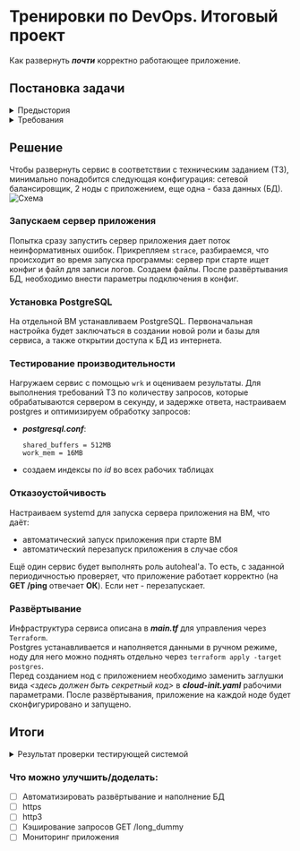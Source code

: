 # Тренировки по DevOps. Итоговый проект
Как развернуть ***почти*** корректно работающее приложение. 

## Постановка задачи
<details>

<summary>Предыстория</summary>

1 декабря, в 23:59 по московскому времени мы запускаем наш новый сервис - API хранилища истории сессий нашего онлайн кинотеатра «Фильмопоиск». Дату запуска сдвинуть нельзя, наш PR уже активно продвигает этот запуск. От тебя потребуется развернуть продуктовую инсталляцию этого сервиса.  

Наш подрядчик "Horns&Hooves Soft inc" пишет для нас этот новый сервис. Неделю назад
подрядчик провёл демонстрационную презентацию. На ней он показал почти корректно
работающее приложение, и презентовал HTTP эндпоинт, который отвечает на GET /ping кодом 200, если приложение работает корректно и кодом 500, если нет.  

Мы попросили внести небольшие изменения: нужно, чтобы запрос GET /long_dummy в 75%
случаев работал быстрее секунды, при этом нас устроит закешированный ответ не старше минуты. На презентации он работал дольше. Кроме того, подрядчик сообщил, что потребуется внести некоторые технологические изменения для повышения удобства эксплуатации, а так же починить несколько некритичных багов для повышения стабильности в работе.  

Вчера должна была состояться приёмка, но подрядчик на связь не вышел и перестал отвечать на письма, сообщения и звонки. Нам удалось выяснить, что у подрядчика возникли серьёзные форс-мажорные обстоятельства. Скорее всего получится возобновить взаимодействие не раньше 2 декабря, то есть уже после согласованной даты запуска. Подрядчик не успел предоставить документацию к приложению, и не смог развернуть у нас своё приложение в срок, как ранее обещал. Тот стенд, на котором проводилась демонстрация, уже успели разобрать. К счастью, у нашего менеджера остался email с бинарником приложения, который использовали на демо.  

https://storage.yandexcloud.net/final-homework/bingo – вот ссылка на этот бинарник.  

Твоя задача развернуть отказоустойчивую инсталляцию приложения из имеющегося бинарника до даты запуска продукта. Планируется стабильная нагрузка в 60 RPS, пиковая в 120 RPS.

В эту пятницу, 24 ноября, выходит из отпуска наш тестировщик Петя, который работал с подрядчиком и умеет тестировать это приложение. Он сможет проверить твою и инсталляцию и подсказать, что с ней не так, чтобы тебе было удобнее готовиться к финальному запуску.

Петя интроверт, не любит живое общение, поэтому он обещал сделать автоматику и помогать тебе с помощью специального сервиса - https://devops.yactf.ru

Посредством этого сервиса он и будет принимать решение о том, насколько тебе удалось справиться с требованиями технического задания.

</details>

<details>

<summary>Требования</summary>

*в порядке убывания важности:*
- Отказоустойчивость: сервис должен быть развернут на **двух нодах**, отказ любой из них должен быть незаметен пользователю. Допускается просадка по RPS до стабильного значения в момент отказа любой из нод. При живости обеих нод, инсталяция обязана выдерживать пиковую нагрузку. Так же нужно обеспечить восстановление работоспособности любой отказавшей ноды быстрее, чем за минуту.
- Сервис должен переживать пиковую нагрузку в **120 RPS** в течение 1 минуты, стабильную в **60 RPS**.
- Запросы **POST /operation {"operation": <operation_id: integer>}** должны возвращать незакешированный ответ. Сервер должен обрабатывать такие запросы и отдавать результат быстрее, чем за **400 миллисекунд в 90% случаев при 120 RPS**, гарантируя **не более 1%** ошибок.
- Запросы **GET /db_dummy** должны возвращать незакешированный ответ. Сервер должен
обрабатывать такие запросы и отдавать результат быстрее, чем за **400 миллисекунд в 90% случаев при 120 RPS**, гарантируя **не более 1%** ошибок.
- Запросы **GET /api/movie/{id}** должны возвращать незакешированный ответ. Сервер должен обрабатывать такие запросы и отдавать результат быстрее, чем за **400 миллисекунд в 90% случаев при 120 RPS**, гарантируя **не более 1%** ошибок.
- Запросы **GET /api/customer/{id}** должны возвращать незакешированный ответ. Сервер должен обрабатывать такие запросы и отдавать результат быстрее, чем за **400 миллисекунд в 90% случаев при 120 RPS**, гарантируя **не более 1%** ошибок.
- Запросы **GET /api/session/{id}** должны возвращать незакешированный ответ. Сервер должен обрабатывать такие запросы и отдавать результат быстрее, чем за **400 миллисекунд в 90% случаев при 120 RPS**, гарантируя **не более 1%** ошибок.
- Запросы **GET /api/movie** должны возвращать незакешированный ответ. Сервер должен обрабатывать такие запросы и отдавать результат гарантируя **не более 1%** ошибок. Требований по времени ответа нет, планируем делать не более одного такого запроса одновременно.
- Запросы **GET /api/customer** должны возвращать незакешированный ответ. Сервер должен обрабатывать такие запросы и отдавать результат гарантируя **не более 1%** ошибок. Требований по времени ответа нет, планируем делать не более одного такого запроса одновременно.
- Запросы **GET /api/session** должны возвращать незакешированный ответ. Сервер должен обрабатывать такие запросы и отдавать результат гарантируя **не более 5% ошибок**. Требований по времени ответа нет, планируем делать не более одного такого запроса одновременно.
- Запросы **POST /api/session** должны возвращать незакешированный ответ. Сервер должен обрабатывать такие запросы и отдавать результат гарантируя **не более 1%** ошибок. Требований по времени ответа и RPS нет.
- Запросы **DELETE /api/session/{id}** должны возвращать незакешированный ответ. Сервер должен обрабатывать такие запросы и отдавать результат гарантируя **не более 1%** ошибок. Требований по времени ответа и RPS нет.
- **Задача со звёздочкой**: сделать так, чтобы сервис работал на отдельном домене по https протоколу, и по http без редиректа на https (допускается самоподписанный сертификат).
- **Задача со звёздочкой**: сделать http3.
- **Задача со звёздочкой**: сделать так, чтобы запросы **GET /long_dummy** возвращали ответ не старше 1 минуты и отвечали быстрее, чем за 1 секунду в 75% случаев.
- **Задача со звёздочкой**: желательно обеспечить наблюдаемость приложения: графики RPS и ошибок по каждому эндпоинту.
- **Задача со звёздочкой**: автоматизировать развёртывание при помощи devops инструментов, с которыми вы успели познакомиться ранее.

</details>

## Решение
Чтобы развернуть сервис в соответствии с техническим заданием (ТЗ), минимально понадобится следующая конфигурация: сетевой балансировщик, 2 ноды с приложением, еще одна - база данных (БД).
![Схема](https://i.imgur.com/n3qNHkY.png "Конфигурация сервиса")

### Запускаем сервер приложения
Попытка сразу запустить сервер приложения дает поток неинформативных ошибок. Прикрепляем `strace`, разбираемся, что происходит во время запуска программы: сервер при старте ищет конфиг и файл для записи логов. Создаем файлы. После развёртывания БД, необходимо внести параметры подключения в конфиг.

### Установка PostgreSQL
На отдельной ВМ устанавливаем PostgreSQL. Первоначальная настройка будет заключаться в создании новой роли и базы для сервиса, а также открытии доступа к БД из интернета. 

### Тестирование производительности
Нагружаем сервис с помощью `wrk` и оцениваем результаты. Для выполнения требований ТЗ по количеству запросов, которые обрабатываются сервером в секунду, и задержке ответа, настраиваем postgres и оптимизируем обработку запросов:
- ***postgresql.conf***:
    ```
    shared_buffers = 512MB
    work_mem = 16MB
    ```
- создаем индексы по *id* во всех рабочих таблицах

### Отказоустойчивость
Настраиваем systemd для запуска сервера приложения на ВМ, что даёт:
- автоматический запуск приложения при старте ВМ
- автоматический перезапуск приложения в случае сбоя

Ещё один сервис будет выполнять роль autoheal'а. То есть, с заданной периодичностью проверяет, что приложение работает корректно (на **GET /ping**  отвечает **ОК**). Если нет - перезапускает.

### Развёртывание
Инфраструктура сервиса описана в ***main.tf*** для управления через `Terraform`.  
Postgres устанавливается и наполняется данными в ручном режиме, ноду для него можно поднять отдельно через `terraform apply -target postgres`.  
Перед созданием нод с приложением необходимо заменить заглушки вида *<здесь должен быть секретный код>* в ***cloud-init.yaml*** рабочими параметрами. После развёртывания, приложение на каждой ноде будет сконфигурировано и запущено.

## Итоги
<details>

<summary>Результат проверки тестирующей системой</summary>

![](https://i.imgur.com/zKEDCIu.png)

</details>

### Что можно улучшить/доделать:
- [ ] Автоматизировать развёртывание и наполнение БД
- [ ] https
- [ ] http3
- [ ] Кэширование запросов GET /long_dummy
- [ ] Мониторинг приложения
